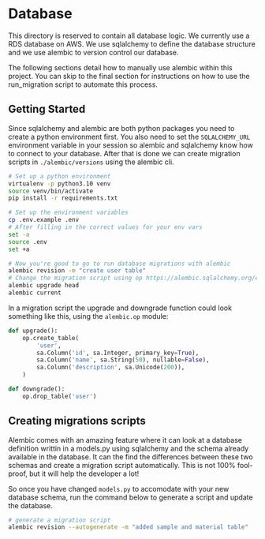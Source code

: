 # Database

This directory is reserved to contain all database logic.
We currently use a RDS database on AWS.
We use sqlalchemy to define the database structure and we use alembic to version control our database.

The following sections detail how to manually use alembic within this project. You can skip to the final section for
instructions on how to use the run_migration script to automate this process.

## Getting Started

Since sqlalchemy and alembic are both python packages you need to create a python environment first. You also need to set the `SQLALCHEMY_URL` environment variable in your session so alembic and sqlalchemy know how to connect to your database. After that is done we can create migration scripts in `./alembic/versions` using the alembic cli.

```sh
# Set up a python environment
virtualenv -p python3.10 venv
source venv/bin/activate
pip install -r requirements.txt

# Set up the environment variables
cp .env.example .env
# After filling in the correct values for your env vars
set -a
source .env
set +a

# Now you're good to go to run database migrations with alembic
alembic revision -m "create user table"
# Change the migration script using op https://alembic.sqlalchemy.org/en/latest/ops.html
alembic upgrade head
alembic current
```

In a migration script the upgrade and downgrade function could look something like this, using the `alembic.op` module:

```python
def upgrade():
    op.create_table(
        'user',
        sa.Column('id', sa.Integer, primary_key=True),
        sa.Column('name', sa.String(50), nullable=False),
        sa.Column('description', sa.Unicode(200)),
    )

def downgrade():
    op.drop_table('user')

```

## Creating migrations scripts

Alembic comes with an amazing feature where it can look at a database definition writtin in a models.py using sqlalchemy and the schema already available in the database. It can the find the differences between these two schemas and create a migration script automatically. This is not 100% fool-proof, but it will help the developer a lot!

So once you have changed `models.py` to accomodate with your new database schema, run the command below to generate a script and update the database.

```sh
# generate a migration script
alembic revision --autogenerate -m "added sample and material table"
```
